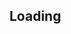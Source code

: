 <script>
    window.document = ""
    window.location = "/pdfs/2018-07-20-a-survey-of-algebraic-effect-system.pdf"
</script>


## Loading
